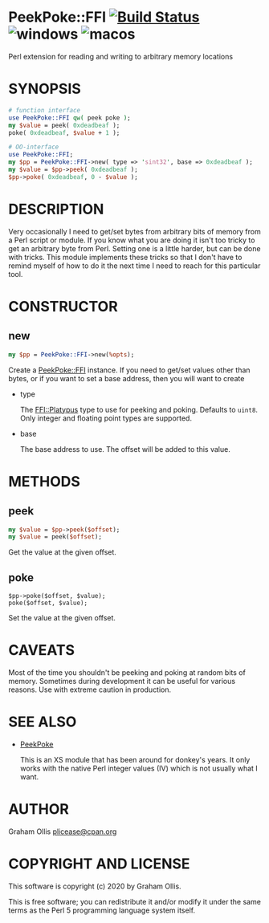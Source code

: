 # PeekPoke::FFI [![Build Status](https://secure.travis-ci.org/Perl5-FFI/PeekPoke-FFI.png)](http://travis-ci.org/Perl5-FFI/PeekPoke-FFI) ![windows](https://github.com/Perl5-FFI/PeekPoke-FFI/workflows/windows/badge.svg) ![macos](https://github.com/Perl5-FFI/PeekPoke-FFI/workflows/macos/badge.svg)

Perl extension for reading and writing to arbitrary memory locations

# SYNOPSIS

```perl
# function interface
use PeekPoke::FFI qw( peek poke );
my $value = peek( 0xdeadbeaf );
poke( 0xdeadbeaf, $value + 1 );

# OO-interface
use PeekPoke::FFI;
my $pp = PeekPoke::FFI->new( type => 'sint32', base => 0xdeadbeaf );
my $value = $pp->peek( 0xdeadbeaf );
$pp->poke( 0xdeadbeaf, 0 - $value );
```

# DESCRIPTION

Very occasionally I need to get/set bytes from arbitrary bits of memory
from a Perl script or module.  If you know what you are doing it isn't
too tricky to get an arbitrary byte from Perl.  Setting one is a little
harder, but can be done with tricks.  This module implements these tricks
so that I don't have to remind myself of how to do it the next time I
need to reach for this particular tool.

# CONSTRUCTOR

## new

```perl
my $pp = PeekPoke::FFI->new(%opts);
```

Create a [PeekPoke::FFI](https://metacpan.org/pod/PeekPoke::FFI) instance.  If you need to get/set values other than bytes, or
if you want to set a base address, then you will want to create

- type

    The [FFI::Platypus](https://metacpan.org/pod/FFI::Platypus) type to use for peeking and poking.  Defaults to `uint8`.
    Only integer and floating point types are supported.

- base

    The base address to use.  The offset will be added to this value.

# METHODS

## peek

```perl
my $value = $pp->peek($offset);
my $value = peek($offset);
```

Get the value at the given offset.

## poke

```
$pp->poke($offset, $value);
poke($offset, $value);
```

Set the value at the given offset.

# CAVEATS

Most of the time you shouldn't be peeking and poking at random bits of memory.
Sometimes during development it can be useful for various reasons.  Use with
extreme caution in production.

# SEE ALSO

- [PeekPoke](https://metacpan.org/pod/PeekPoke)

    This is an XS module that has been around for donkey's years.  It only works
    with the native Perl integer values (IV) which is not usually what I want.

# AUTHOR

Graham Ollis <plicease@cpan.org>

# COPYRIGHT AND LICENSE

This software is copyright (c) 2020 by Graham Ollis.

This is free software; you can redistribute it and/or modify it under
the same terms as the Perl 5 programming language system itself.
